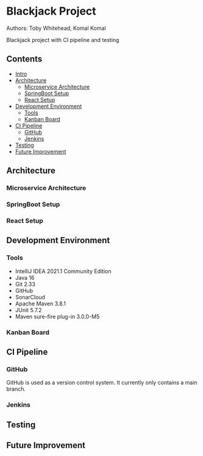 # Blackjack Project
Authors: Toby Whitehead, Komal Komal

Blackjack project with CI pipeline and testing

## Contents

* [Intro](#Blackjack-Project)
* [Architecture](#Architecture)
  * [Microservice Architecture](#Microservice-Architecture)
  * [SpringBoot Setup](#SpringBoot-Setup)
  * [React Setup](#React-Setup)
* [Development Environment](#Development-Environment)
  * [Tools](#Tools)
  * [Kanban Board](#Kanban-Board)
* [CI Pipeline](#CI-Pipeline)
  * [GitHub](#GitHub)
  * [Jenkins](#Jenkins)
* [Testing](#Testing)
* [Future Improvement](#Future-Improvement)

## Architecture

### Microservice Architecture

### SpringBoot Setup

### React Setup

## Development Environment

### Tools

* IntelliJ IDEA 2021.1 Community Edition
* Java 16
* Git 2.33
* GitHub
* SonarCloud
* Apache Maven 3.8.1
* JUnit 5.7.2
* Maven sure-fire plug-in 3.0.0-M5

### Kanban Board

## CI Pipeline

### GitHub

GitHub is used as a version control system. It currently only
contains a main branch.

<!---
INSERT GITHUB GRAPHIC HERE
-->

### Jenkins
<!---
I know nothing about Jenkins
-->

## Testing
<!---
Insert testing section
-->

## Future Improvement
<!---
Insert future improvement section
-->